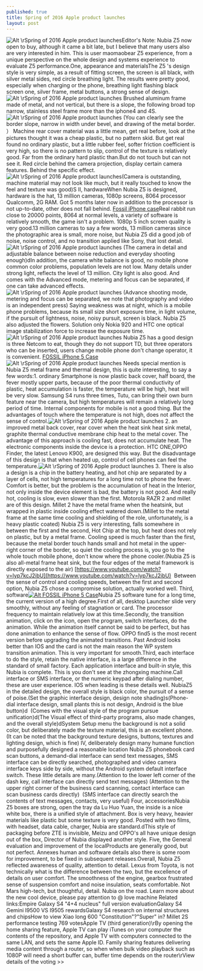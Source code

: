 ```yaml
---
published: true
title: Spring of 2016 Apple product launches
layout: post
---
```

![Alt \rSpring of 2016 Apple product launches](http://topincipio.files.wordpress.com/2016/03/7839a935.jpeg)Editor\'s Note: Nubia Z5 now open to buy, although it came a bit late, but I believe that many users also are very interested in him. This is user maomaobear Z5 experience, from a unique perspective on the whole design and systems experience to evaluate Z5 performance.One, appearance and materialsThe Z5 \'s design style is very simple, as a result of fitting screen, the screen is all black, with silver metal sides, red circle breathing light. The results were pretty good, especially when charging or the phone, breathing light flashing black screen one, silver frame, metal buttons, a strong sense of design.![Alt \rSpring of 2016 Apple product launches](http://topincipio.files.wordpress.com/2016/03/783ca9e2.jpeg) Brushed aluminum frame made of metal, and not vertical, but there is a slope, the following broad top narrow, stainless steel frame more than the iphone4 and 4S.![Alt \rSpring of 2016 Apple product launches](http://topincipio.files.wordpress.com/2016/03/783cd66d.jpeg) (You can clearly see the border slope, narrow in width under bevel, and drawing of the metal border. ） Machine rear cover material was a little mean, get real before, look at the pictures thought it was a cheap plastic, but no pattern skid. But get real found no ordinary plastic, but a little rubber feel, softer friction coefficient is very high, so there is no pattern to slip, control of the texture is relatively good. Far from the ordinary hard plastic than.But do not touch but can not see it. Red circle behind the camera projection, display certain camera features. Behind the specific effect.![Alt \rSpring of 2016 Apple product launches](http://topincipio.files.wordpress.com/2016/03/7840ba22.jpeg)(Camera is outstanding, machine material may not look like much, but it really touched to know the feel and texture was good)S II, hardwareWhen Nubia Z5 is designed, hardware is the hat, 13 million cameras, 1080p screens, 8064 processor Qualcomm, 2G RAM. Got 5 months later now in addition to the processor is not up-to-date, other does not fall behind. [Fossil iPhone case](https://walletcase.wordpress.com/2015/04/08/intel-core-13-inch-projection-eyes-yoga-flat-2-pro-review/)Real rabbit run close to 20000 points, 8064 at normal levels, a variety of software is relatively smooth, the game isn\'t a problem. 1080p 5 inch screen quality is very good.13 million cameras to say a few words, 13 million cameras since the photographic area is small, more noise, but Nubia Z5 did a good job of noise, noise control, and no transition applied like Sony, that lost detail.![Alt \rSpring of 2016 Apple product launches](http://topincipio.files.wordpress.com/2016/03/783346af.jpeg) (The camera in detail and adjustable balance between noise reduction and everyday shooting enough)dIn addition, the camera white balance is good, no mobile phone common color problems, population levels are not low. Many details under strong light, reflects the level of 13 million. City light is also good. And comes with the Advanced mode, metering and focus can be separated, if one can take advanced effects.![Alt \rSpring of 2016 Apple product launches](http://topincipio.files.wordpress.com/2016/03/783e2def.jpeg) (Advance shooting mode, metering and focus can be separated, we note that photography and video is an independent press) Saying weakness was at night, which is a mobile phone problems, because its small size short exposure time, in light volume, if the pursuit of lightness, noise, noisy pursuit, screen is black. Nubia Z5 also adjusted the flowers. Solution only Nokia 920 and HTC one optical image stabilization force to increase the exposure time.![Alt \rSpring of 2016 Apple product launches](http://topincipio.files.wordpress.com/2016/03/783b4ae4.jpeg) Nubia Z5 has a good design is three Netcom to eat, though they do not support TD, but three operators who can be inserted, users change mobile phone don\'t change operator, it is convenient. [FOSSIL iPhone 5 Case](http://www.nodcase.com/fossil-iphone-5-5s-case-stripes-p-3800.html)![Alt \rSpring of 2016 Apple product launches](http://topincipio.files.wordpress.com/2016/03/783a2800.jpeg) Needs special mention is Nubia Z5 metal frame and thermal design, this is quite interesting, to say a few words:1. ordinary Smartphone is now plastic back cover, half board, the fever mostly upper parts, because of the poor thermal conductivity of plastic, heat accumulation is faster, the temperature will be high, heat will be very slow. Samsung S4 runs three times, Tutu, can bring their own burn feature near the camera, but high temperatures will remain a relatively long period of time. Internal components for mobile is not a good thing. But the advantages of touch where the temperature is not high, does not affect the sense of control.![Alt \rSpring of 2016 Apple product launches](http://topincipio.files.wordpress.com/2016/03/783c2c13.jpeg) 2. an improved metal back cover, rear cover when the heat sink heat sink metal, graphite thermal conductive membrane chip heat to the metal cover. The advantage of this approach is cooling fast, does not accumulate heat. The electronic components inside the device is a protection. HTC ONE,OPPO Finder, the latest Lenovo K900, are designed this way. But the disadvantage of this design is that when heated up, control of cell phones can feel the temperature.![Alt \rSpring of 2016 Apple product launches](http://topincipio.files.wordpress.com/2016/03/7833604e.jpeg) 3. There is also a design is a chip in the battery heating, and hot chip are separated by a layer of cells, not high temperatures for a long time not to phone the fever. Comfort is better, but the problem is the accumulation of heat in the Interior, not only inside the device element is bad, the battery is not good. And really hot, cooling is slow, even slower than the first. Motorola RAZR 2 and millet are of this design. Millet 2 have the metal frame when the heatsink, but wrapped in plastic inside cooling effect watered down.(Millet to the metal frame at the same time cooling and shielding of the role, unfortunately, is a heavy plastic coated) Nubia Z5 is very interesting, falls somewhere in between the first and the second, Hot Chip at the top, but heat does not rely on plastic, but by a metal frame. Cooling speed is much faster than the first, because the metal border touch hands small and hot metal in the upper-right corner of the border, so quiet the cooling process is, you go to the whole touch mobile phone, don\'t know where the phone cooler.(Nubia Z5 is also all-metal frame heat sink, but the four edges of the metal framework is directly exposed to the air) [https://www.youtube.com/watch?v=lyp7kcJ2ibU](https://www.youtube.com/watch?v=lyp7kcJ2ibU)  Between the sense of control and cooling speeds, between the first and second option, Nubia Z5 chose a compromise solution, actually worked well. Third, software[![Alt FOSSIL iPhone 5 Case](http://www.nodcase.com/images/large/iphone5/fossil_case_ip5901_lrg.jpg)](http://www.nodcase.com/fossil-iphone-5-5s-case-stripes-p-3800.html)Nubia Z5 software tune for a long time, the current version of a high degree.First of all, desktop Launcher slide very smoothly, without any feeling of stagnation or card. The processor frequency to maintain relatively low at this time.Secondly, the transition animation, click on the icon, open the program, switch interfaces, do the animation. While the animation itself cannot be said to be perfect, but has done animation to enhance the sense of flow. OPPO find5 is the most recent version before upgrading the animated transitions. Past Android looks better than IOS and the card is not the main reason the WP system transition animation. This is very important for smooth.Third, each interface to do the style, retain the native interface, is a large difference in the standard of small factory. Each application interface and built-in style, this Nubia is complete. This is you don\'t see at the zhongxing machine.Call interface or SMS interface, or the numeric keypad after dialing number, these are user experience. IOS when leading is these details well. NubiaZ5 in the detailed design, the overall style is black color, the pursuit of a sense of poise.(Set the graphic interface design, design note shading)s(Phone-dial interface design, small plants this is not design, Android is the blue button)d  (Comes with the visual style of the program pursue unification)d(The Visual effect of third-party programs, also made changes, and the overall style)dSystem Setup menu the background is not a solid color, but deliberately made the texture material, this is an excellent phone.(It can be noted that the background texture designs, buttons, textures and lighting design, which is fine) IV, deliberately design many humane function and purposefully designed a reasonable location Nubia Z5 phonebook card scan buttons, a demand-dial interface can send text messages, SMS interface can be directly searched, photographed and video camera interface keys side by side, without the Android system default interface switch. These little details are many.(Attention to the lower left corner of the dash key, call interface can directly send text messages) (Attention to the upper right corner of the business card scanning, contact interface can scan business cards directly)  (SMS interface can directly search the contents of text messages, contacts, very useful) Four, accessoriesNubia Z5 boxes are strong, open the tray da Lu Huo Yuan, the inside is a nice white box, there is a unified style of attachment. Box is very heavy, heavier materials like plastic but some texture is very good. Posted with two films, with headset, data cable, charger, Nubia are standard.dThis style of packaging before ZTE is invisible, Meizu and OPPO\'s all have unique design out of the box, Director of Nubia displayed another style. Five, the General evaluation and improvement of the localProducts are generally good, but not perfect. Annexes human and software details also there is some room for improvement, to be fixed in subsequent releases.Overall, Nubia Z5 reflected awareness of quality, attention to detail. Lexus from Toyota, is not technically what is the difference between the two, but the excellence of details on user comfort. The smoothness of the engine, gearbox frustrated sense of suspension comfort and noise insulation, seats comfortable. Not Mars high-tech, but thoughtful, detail. Nubia on the road. Learn more about the new cool device, please pay attention to @ love machine Related links:Empire Galaxy S4 \"4+4 nucleus\" full version evaluationGalaxy S4 Gemini I9500 VS I9505 rewardsGalaxy S4 research on internal structures and chipsHow to view Xiao long 600 \"Constitution\"?\"Super\" in? Millet 2S performance testing 769 votesApple TV (third generation)\rBy opening the home sharing feature, Apple TV can play iTunes on your computer the contents of the repository, and Apple TV with computers connected to the same LAN, and sets the same Apple ID. Family sharing features delivering media content through a router, so when when bulk video playback such as 1080P will need a short buffer can, buffer time depends on the router\rView details of the voting >>